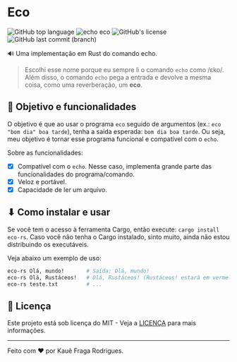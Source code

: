# Eco

![GitHub top language](https://img.shields.io/github/languages/top/kauefraga/eco)
![echo eco](https://img.shields.io/badge/echo-eco-8A2BE2)
![GitHub's license](https://img.shields.io/github/license/kauefraga/eco)
![GitHub last commit (branch)](https://img.shields.io/github/last-commit/kauefraga/eco/main)

🔊 Uma implementação em Rust do comando echo.

> Escolhi esse nome porque eu sempre li o comando `echo` como /ɛko/. Além disso, o comando `echo` pega a entrada e devolve a mesma coisa, como uma reverberação, um **eco**.

## 🎯 Objetivo e funcionalidades

O objetivo é que ao usar o programa `eco` seguido de argumentos (ex.: `eco "bom dia" boa tarde`), tenha a saída esperada: `bom dia boa tarde`. Ou seja, meu objetivo é tornar esse programa funcional e compatível com o `echo`.

Sobre as funcionalidades:

- [x] Compatível com o `echo`. Nesse caso, implementa grande parte das funcionalidades do programa/comando.
- [x] Veloz e portável.
- [x] Capacidade de ler um arquivo.

## ⬇ Como instalar e usar

Se você tem o acesso à ferramenta Cargo, então execute: `cargo install eco-rs`. Caso você não tenha o Cargo instalado, sinto muito, ainda não estou distribuindo os executáveis.

Veja abaixo um exemplo de uso:

```bash
eco-rs Olá, mundo!       # Saída: Olá, mundo!
eco-rs Olá, Rustáceos!   # Olá, Rustáceos! (Rustáceos! estará em vermelho)
eco-rs teste.txt         # ...
```

## 📝 Licença

Este projeto está sob licença do MIT - Veja a [LICENÇA](https://github.com/kauefraga/eco/blob/main/LICENSE) para mais informações.

---

Feito com ❤ por Kauê Fraga Rodrigues.
